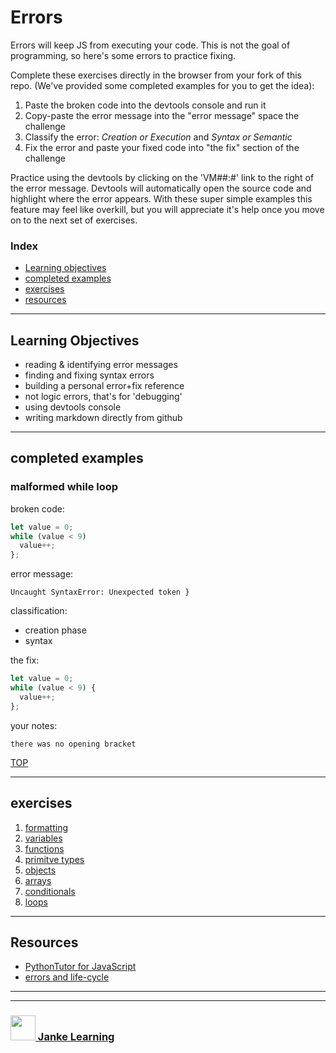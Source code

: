 # Errors

Errors will keep JS from executing your code.  This is not the goal of programming, so here's some errors to practice fixing.


Complete these exercises directly in the browser from your fork of this repo. (We've provided some completed examples for you to get the idea):
1. Paste the broken code into the devtools console and run it
1. Copy-paste the error message into the "error message" space the challenge
1. Classify the error: _Creation or Execution_ and _Syntax or Semantic_
1. Fix the error and paste your fixed code into "the fix" section of the challenge

Practice using the devtools by clicking on the 'VM##:#' link to the right of the error message.  Devtools will automatically open the source code and highlight where the error appears.  With these super simple examples this feature may feel like overkill, but you will appreciate it's help once you move on to the next set of exercises.

### Index
* [Learning objectives](#learning-objectives)
* [completed examples](#completed-examples)
* [exercises](#exercises)
* [resources](#resources)


---

## Learning Objectives


* reading & identifying error messages
* finding and fixing syntax errors
* building a personal error+fix reference
* not logic errors, that's for 'debugging'
* using devtools console
* writing markdown directly from github

---

## completed examples

### malformed while loop

broken code:
```js
let value = 0;
while (value < 9) 
  value++;
};
```
error message:
```
Uncaught SyntaxError: Unexpected token }
```
classification:
* creation phase
* syntax

the fix:
```js
let value = 0;
while (value < 9) {
  value++;
};
```
your notes:

```
there was no opening bracket
```

[TOP](#errors)

---

## exercises

1. [formatting](./formatting.md)
1. [variables](./variables.md)
1. [functions](./functions.md)
1. [primitve types](./primitive-types.md)
1. [objects](./objects.md)
1. [arrays](./arrays.md)
1. [conditionals](conditionals.md)
1. [loops](./loops.md)

---

## Resources

* [PythonTutor for JavaScript](http://pythontutor.com/javascript.html#)
* [errors and life-cycle](https://github.com/janke-learning/errors-and-life-cycle)




___
___
### <a href="http://janke-learning.org" target="_blank"><img src="https://user-images.githubusercontent.com/18554853/50098409-22575780-021c-11e9-99e1-962787adaded.png" width="40" height="40"></img> Janke Learning</a>

